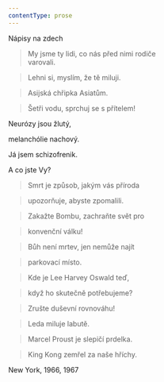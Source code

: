 ```yaml
---
contentType: prose
---
```


Nápisy na zdech

> My jsme ty lidi, co nás před nimi rodiče  
> varovali.

> Lehni si, myslím, že tě miluji.

> Asijská chřipka Asiatům.

> Šetři vodu, sprchuj se s přítelem!

Neurózy jsou žlutý,

melanchólie nachový.

Já jsem schizofrenik.

A co jste Vy?

> Smrt je způsob, jakým vás příroda

> upozorňuje, abyste zpomalili.

> Zakažte Bombu, zachraňte svět pro

> konvenční válku!

> Bůh není mrtev, jen nemůže najít

> parkovací místo.

> Kde je Lee Harvey Oswald teď,

> když ho skutečně potřebujeme?

> Zrušte duševní rovnováhu!

> Leda miluje labutě.

> Marcel Proust je slepičí prdelka.

> King Kong zemřel za naše hříchy.

New York, 1966, 1967
